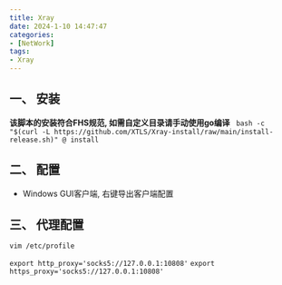 ```yaml
---
title: Xray
date: 2024-1-10 14:47:47
categories: 
- [NetWork]
tags: 
- Xray
---
```



## 一、 安装


**该脚本的安装符合FHS规范, 如需自定义目录请手动使用go编译**
``` bash -c "$(curl -L https://github.com/XTLS/Xray-install/raw/main/install-release.sh)" @ install```


## 二、 配置

- Windows GUI客户端, 右键导出客户端配置


## 三、 代理配置

```vim /etc/profile```

```export http_proxy='socks5://127.0.0.1:10808'```
```export https_proxy='socks5://127.0.0.1:10808'```
